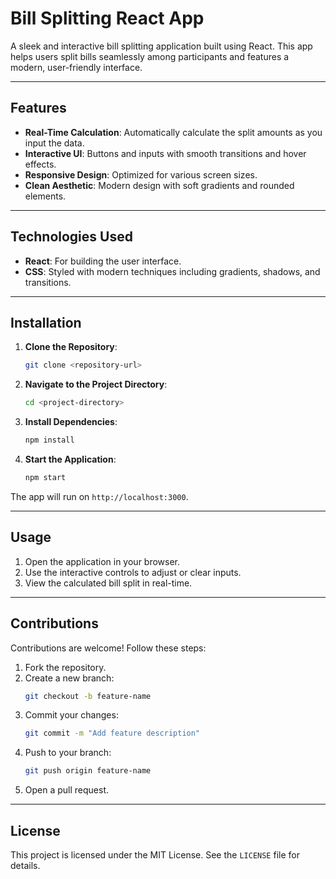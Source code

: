 # Bill Splitting React App

A sleek and interactive bill splitting application built using React. This app helps users split bills seamlessly among participants and features a modern, user-friendly interface.

---

## Features
- **Real-Time Calculation**: Automatically calculate the split amounts as you input the data.
- **Interactive UI**: Buttons and inputs with smooth transitions and hover effects.
- **Responsive Design**: Optimized for various screen sizes.
- **Clean Aesthetic**: Modern design with soft gradients and rounded elements.

---

## Technologies Used

- **React**: For building the user interface.
- **CSS**: Styled with modern techniques including gradients, shadows, and transitions.

---

## Installation

1. **Clone the Repository**:
   ```bash
   git clone <repository-url>
   ```
2. **Navigate to the Project Directory**:
   ```bash
   cd <project-directory>
   ```
3. **Install Dependencies**:
   ```bash
   npm install
   ```
4. **Start the Application**:
   ```bash
   npm start
   ```

The app will run on `http://localhost:3000`.

---

## Usage

1. Open the application in your browser.
2. Use the interactive controls to adjust or clear inputs.
3. View the calculated bill split in real-time.

---

## Contributions

Contributions are welcome! Follow these steps:

1. Fork the repository.
2. Create a new branch:
   ```bash
   git checkout -b feature-name
   ```
3. Commit your changes:
   ```bash
   git commit -m "Add feature description"
   ```
4. Push to your branch:
   ```bash
   git push origin feature-name
   ```
5. Open a pull request.

---

## License

This project is licensed under the MIT License. See the `LICENSE` file for details.
